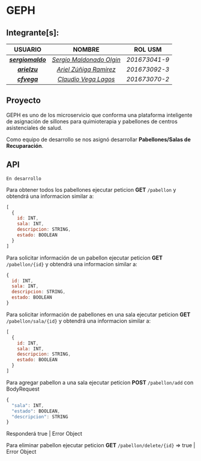GEPH
==========
Integrante[s]:
--------------
|  USUARIO  |       NOMBRE       |     ROL USM     |
|:------------:|:------------------:|:-----------:|
|[**_sergiomaldo_**](https://github.com/sergiomaldo)|[_Sergio Maldonado Olgin_](mailto:sergio.maldonado@sansano.usm.cl)|*201673041-9*|
|[**_arielzu_**](https://github.com/arielzu)|[_Ariel Zúñiga Ramirez_](mailto:ariel.zunigar@sansano.usm.cl)|*201673092-3*|
|[**_cfvega_**](https://github.com/cfvega)|[_Claudio Vega Lagos_](mailto:claudiov.lagos@gmail.com)|*201673070-2*|

Proyecto
---------
GEPH es uno de los microservicio que conforma una plataforma inteligente de asignación de sillones para quimioterapia y pabellones de centros asistenciales de salud.

Como equipo de desarrollo se nos asignó desarrollar **Pabellones/Salas de Recuparación**.

API
-------
````
En desarrollo
````
Para obtener todos los pabellones ejecutar peticion **GET**  `/pabellon` y obtendrá una informacion similar a:
```javascript
[
  {
    id: INT,
    sala: INT,
    descripcion: STRING,
    estado: BOOLEAN
  }
]
````

Para solicitar información de un pabellon ejecutar peticion **GET**  `/pabellon/{id}` y obtendrá una informacion similar a:
```javascript
{
  id: INT,
  sala: INT,
  descripcion: STRING,
  estado: BOOLEAN
}
````

Para solicitar información de pabellones en una sala ejecutar peticion **GET**  `/pabellon/sala/{id}` y obtendrá una informacion similar a:
```javascript
[
  {
    id: INT,
    sala: INT,
    descripcion: STRING,
    estado: BOOLEAN
  }
]
````

Para agregar pabellon a una sala ejecutar peticion **POST**  `/pabellon/add` con BodyRequest
```javascript
{
  "sala": INT,
  "estado": BOOLEAN,
  "descripcion": STRING
}
````
Responderá true | Error Object

Para eliminar pabellon ejecutar peticion **GET**  `/pabellon/delete/{id}` => true | Error Object
